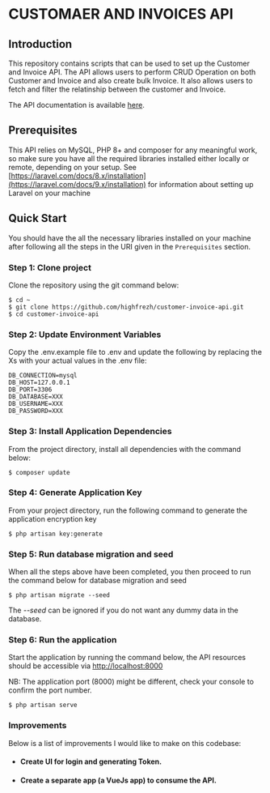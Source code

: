 # CUSTOMAER AND INVOICES API

## Introduction
This repository contains scripts that can be used to set up the Customer and Invoice API.
The API allows users to perform CRUD Operation on both Customer and Invoice and also create bulk Invoice. It also allows users to fetch and filter the relatinship between  the customer and Invoice. 

The API documentation is available [here](https://documenter.getpostman.com/view/16161182/2s83zfRREf).


## Prerequisites
This API relies on MySQL, PHP 8+ and composer for any meaningful work, so make sure you have all the required libraries installed either locally or remote, depending on your setup. See [https://laravel.com/docs/8.x/installation](https://laravel.com/docs/9.x/installation) for information about setting up Laravel on your machine

## Quick Start
You should have the all the necessary libraries installed on your machine after following all the steps in the URI given in the ```Prerequisites``` section.

### Step 1: Clone project
Clone the repository using the git command below:

````
$ cd ~
$ git clone https://github.com/highfrezh/customer-invoice-api.git
$ cd customer-invoice-api
````

### Step 2: Update Environment Variables
Copy the .env.example file to .env and update the following by replacing the Xs with your actual values in the .env file:

````
DB_CONNECTION=mysql
DB_HOST=127.0.0.1
DB_PORT=3306
DB_DATABASE=XXX
DB_USERNAME=XXX
DB_PASSWORD=XXX
````

### Step 3: Install Application Dependencies
From the project directory, install all dependencies with the command below:

````
$ composer update
````

### Step 4: Generate Application Key

From your project directory, run the following command to generate the application encryption key


````
$ php artisan key:generate
````

### Step 5: Run database migration and seed
When all the steps above have been completed, you then proceed to run the command below for database migration and seed
````
$ php artisan migrate --seed
````
The *--seed* can be ignored if you do not want any dummy data in the database.

### Step 6: Run the application

Start the application by running the command below, the API resources should be accessible via [http://localhost:8000](http://localhost:8000)

NB: The application port (8000) might be different, check your console to confirm the port number.
````
$ php artisan serve
````
### Improvements
Below is a list of improvements I would like to make on this codebase:


- #### Create UI for login and generating Token.  
- #### Create a separate app (a VueJs app) to consume the API.
